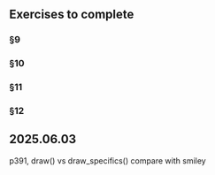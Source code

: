 ## Exercises to complete
### §9
### §10
### §11
### §12

## 2025.06.03
p391, draw() vs draw_specifics()
compare with smiley

